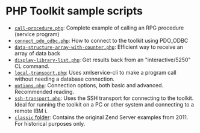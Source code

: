 # PHP Toolkit sample scripts 

- [`call-procedure.php`](https://github.com/zendtech/IbmiToolkit/blob/master/samples/call-procedure.php): 
   Complete example of calling an RPG procedure (service program)
- [`connect_pdo_odbc.php`](https://github.com/zendtech/IbmiToolkit/blob/master/samples/connect_pdo_odbc.php): 
   How to connect to the toolkit using PDO_ODBC 
- [`data-structure-array-with-counter.php`](https://github.com/zendtech/IbmiToolkit/blob/master/samples/data-structure-array-with-counter.php): 
   Efficient way to receive an array of data back
- [`display-library-list.php`](https://github.com/zendtech/IbmiToolkit/blob/master/samples/display-library-list.php):
Get results back from an "interactive/5250" CL command. 
- [`local-transport.php`](https://github.com/zendtech/IbmiToolkit/blob/master/samples/local-transport.php):
Uses xmlservice-cli to make a program call without needing a database connection.
- [`options.php`](https://github.com/zendtech/IbmiToolkit/blob/master/samples/options.php):
Connection options, both basic and advanced. Recommended reading.
- [`ssh-transport.php`](https://github.com/zendtech/IbmiToolkit/blob/master/samples/ssh-transport.php):
Uses the SSH transport for connecting to the toolkit. Ideal for running the toolkit on a PC or other system and connecting to a remote IBM i. 
- [`classic` folder](https://github.com/zendtech/IbmiToolkit/tree/master/samples/classic): 
   Contains the original Zend Server examples from 2011. For historical purposes only.
